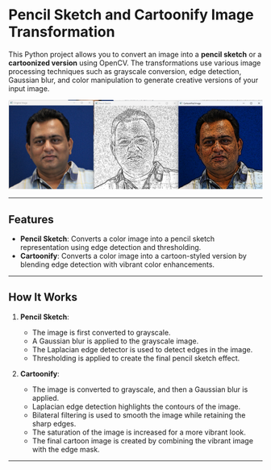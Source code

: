 # Pencil Sketch and Cartoonify Image Transformation

This Python project allows you to convert an image into a **pencil sketch** or a **cartoonized version** using OpenCV. The transformations use various image processing techniques such as grayscale conversion, edge detection, Gaussian blur, and color manipulation to generate creative versions of your input image.

![Alt text](instgram-filters.png)

---

## Features
- **Pencil Sketch**: Converts a color image into a pencil sketch representation using edge detection and thresholding.
- **Cartoonify**: Converts a color image into a cartoon-styled version by blending edge detection with vibrant color enhancements.

---

## How It Works
1. **Pencil Sketch**:
   - The image is first converted to grayscale.
   - A Gaussian blur is applied to the grayscale image.
   - The Laplacian edge detector is used to detect edges in the image.
   - Thresholding is applied to create the final pencil sketch effect.

2. **Cartoonify**:
   - The image is converted to grayscale, and then a Gaussian blur is applied.
   - Laplacian edge detection highlights the contours of the image.
   - Bilateral filtering is used to smooth the image while retaining the sharp edges.
   - The saturation of the image is increased for a more vibrant look.
   - The final cartoon image is created by combining the vibrant image with the edge mask.

---


